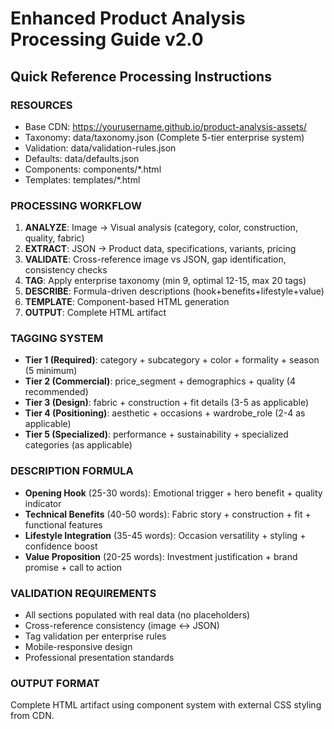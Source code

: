 # Enhanced Product Analysis Processing Guide v2.0

## Quick Reference Processing Instructions

### RESOURCES
- Base CDN: https://yourusername.github.io/product-analysis-assets/
- Taxonomy: data/taxonomy.json (Complete 5-tier enterprise system)
- Validation: data/validation-rules.json
- Defaults: data/defaults.json
- Components: components/*.html
- Templates: templates/*.html

### PROCESSING WORKFLOW
1. **ANALYZE**: Image → Visual analysis (category, color, construction, quality, fabric)
2. **EXTRACT**: JSON → Product data, specifications, variants, pricing
3. **VALIDATE**: Cross-reference image vs JSON, gap identification, consistency checks
4. **TAG**: Apply enterprise taxonomy (min 9, optimal 12-15, max 20 tags)
5. **DESCRIBE**: Formula-driven descriptions (hook+benefits+lifestyle+value)
6. **TEMPLATE**: Component-based HTML generation
7. **OUTPUT**: Complete HTML artifact

### TAGGING SYSTEM
- **Tier 1 (Required)**: category + subcategory + color + formality + season (5 minimum)
- **Tier 2 (Commercial)**: price_segment + demographics + quality (4 recommended)
- **Tier 3 (Design)**: fabric + construction + fit details (3-5 as applicable)
- **Tier 4 (Positioning)**: aesthetic + occasions + wardrobe_role (2-4 as applicable)
- **Tier 5 (Specialized)**: performance + sustainability + specialized categories (as applicable)

### DESCRIPTION FORMULA
- **Opening Hook** (25-30 words): Emotional trigger + hero benefit + quality indicator
- **Technical Benefits** (40-50 words): Fabric story + construction + fit + functional features
- **Lifestyle Integration** (35-45 words): Occasion versatility + styling + confidence boost
- **Value Proposition** (20-25 words): Investment justification + brand promise + call to action

### VALIDATION REQUIREMENTS
- All sections populated with real data (no placeholders)
- Cross-reference consistency (image ↔ JSON)
- Tag validation per enterprise rules
- Mobile-responsive design
- Professional presentation standards

### OUTPUT FORMAT
Complete HTML artifact using component system with external CSS styling from CDN.
